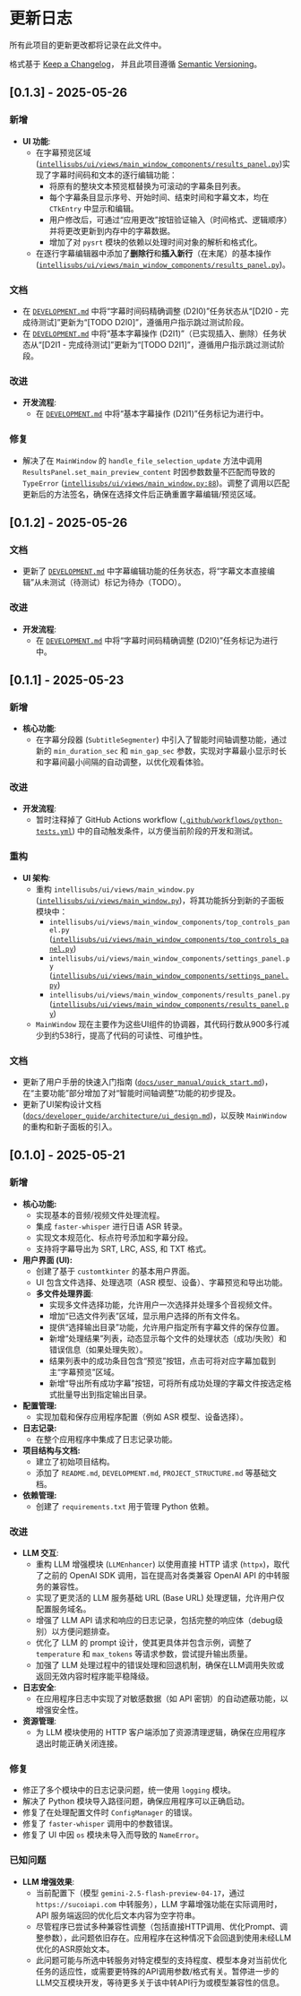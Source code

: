 # 更新日志

所有此项目的更新更改都将记录在此文件中。

格式基于 [Keep a Changelog](https://keepachangelog.com/zh-CN/1.0.0/)，
并且此项目遵循 [Semantic Versioning](https://semver.org/spec/v2.0.0.html)。

## [0.1.3] - 2025-05-26

### 新增

- **UI 功能**:
    - 在字幕预览区域 ([`intellisubs/ui/views/main_window_components/results_panel.py`](intellisubs/ui/views/main_window_components/results_panel.py:1))实现了字幕时间码和文本的逐行编辑功能：
        - 将原有的整块文本预览框替换为可滚动的字幕条目列表。
        - 每个字幕条目显示序号、开始时间、结束时间和字幕文本，均在 `CTkEntry` 中显示和编辑。
        - 用户修改后，可通过“应用更改”按钮验证输入（时间格式、逻辑顺序）并将更改更新到内存中的字幕数据。
        - 增加了对 `pysrt` 模块的依赖以处理时间对象的解析和格式化。
    - 在逐行字幕编辑器中添加了**删除行**和**插入新行**（在末尾）的基本操作 ([`intellisubs/ui/views/main_window_components/results_panel.py`](intellisubs/ui/views/main_window_components/results_panel.py:1))。

### 文档

- 在 [`DEVELOPMENT.md`](DEVELOPMENT.md:1) 中将“字幕时间码精确调整 (D2I0)”任务状态从“[D2I0 - 完成待测试]”更新为“[TODO D2I0]”，遵循用户指示跳过测试阶段。
- 在 [`DEVELOPMENT.md`](DEVELOPMENT.md:1) 中将“基本字幕操作 (D2I1)”（已实现插入、删除）任务状态从“[D2I1 - 完成待测试]”更新为“[TODO D2I1]”，遵循用户指示跳过测试阶段。

### 改进

- **开发流程**:
    - 在 [`DEVELOPMENT.md`](DEVELOPMENT.md:1) 中将“基本字幕操作 (D2I1)”任务标记为进行中。

### 修复

- 解决了在 `MainWindow` 的 `handle_file_selection_update` 方法中调用 `ResultsPanel.set_main_preview_content` 时因参数数量不匹配而导致的 `TypeError` ([`intellisubs/ui/views/main_window.py:88`](intellisubs/ui/views/main_window.py:88))。调整了调用以匹配更新后的方法签名，确保在选择文件后正确重置字幕编辑/预览区域。

## [0.1.2] - 2025-05-26

### 文档

- 更新了 [`DEVELOPMENT.md`](DEVELOPMENT.md:1) 中字幕编辑功能的任务状态，将“字幕文本直接编辑”从未测试（待测试）标记为待办（TODO）。

### 改进

- **开发流程**:
    - 在 [`DEVELOPMENT.md`](DEVELOPMENT.md:1) 中将“字幕时间码精确调整 (D2I0)”任务标记为进行中。

## [0.1.1] - 2025-05-23

### 新增

- **核心功能**:
    - 在字幕分段器 (`SubtitleSegmenter`) 中引入了智能时间轴调整功能，通过新的 `min_duration_sec` 和 `min_gap_sec` 参数，实现对字幕最小显示时长和字幕间最小间隔的自动调整，以优化观看体验。

### 改进

- **开发流程**:
    - 暂时注释掉了 GitHub Actions workflow ([`.github/workflows/python-tests.yml`](.github/workflows/python-tests.yml:1)) 中的自动触发条件，以方便当前阶段的开发和测试。

### 重构

- **UI 架构**:
    - 重构 `intellisubs/ui/views/main_window.py` ([`intellisubs/ui/views/main_window.py`](intellisubs/ui/views/main_window.py:1))，将其功能拆分到新的子面板模块中：
        - `intellisubs/ui/views/main_window_components/top_controls_panel.py` ([`intellisubs/ui/views/main_window_components/top_controls_panel.py`](intellisubs/ui/views/main_window_components/top_controls_panel.py:0))
        - `intellisubs/ui/views/main_window_components/settings_panel.py` ([`intellisubs/ui/views/main_window_components/settings_panel.py`](intellisubs/ui/views/main_window_components/settings_panel.py:0))
        - `intellisubs/ui/views/main_window_components/results_panel.py` ([`intellisubs/ui/views/main_window_components/results_panel.py`](intellisubs/ui/views/main_window_components/results_panel.py:0))
    - `MainWindow` 现在主要作为这些UI组件的协调器，其代码行数从900多行减少到约538行，提高了代码的可读性、可维护性。

### 文档

- 更新了用户手册的快速入门指南 ([`docs/user_manual/quick_start.md`](docs/user_manual/quick_start.md:1))，在“主要功能”部分增加了对“智能时间轴调整”功能的初步提及。
- 更新了UI架构设计文档 ([`docs/developer_guide/architecture/ui_design.md`](docs/developer_guide/architecture/ui_design.md:1))，以反映 `MainWindow` 的重构和新子面板的引入。
## [0.1.0] - 2025-05-21

### 新增

- **核心功能:**
    - 实现基本的音频/视频文件处理流程。
    - 集成 `faster-whisper` 进行日语 ASR 转录。
    - 实现文本规范化、标点符号添加和字幕分段。
    - 支持将字幕导出为 SRT, LRC, ASS, 和 TXT 格式。
- **用户界面 (UI):**
    - 创建了基于 `customtkinter` 的基本用户界面。
    - UI 包含文件选择、处理选项（ASR 模型、设备）、字幕预览和导出功能。
    - **多文件处理界面**:
        - 实现多文件选择功能，允许用户一次选择并处理多个音视频文件。
        - 增加“已选文件列表”区域，显示用户选择的所有文件名。
        - 提供“选择输出目录”功能，允许用户指定所有字幕文件的保存位置。
        - 新增“处理结果”列表，动态显示每个文件的处理状态（成功/失败）和错误信息（如果处理失败）。
        - 结果列表中的成功条目包含“预览”按钮，点击可将对应字幕加载到主“字幕预览”区域。
        - 新增“导出所有成功字幕”按钮，可将所有成功处理的字幕文件按选定格式批量导出到指定输出目录。
- **配置管理:**
    - 实现加载和保存应用程序配置（例如 ASR 模型、设备选择）。
- **日志记录:**
    - 在整个应用程序中集成了日志记录功能。
- **项目结构与文档:**
    - 建立了初始项目结构。
    - 添加了 `README.md`, `DEVELOPMENT.md`, `PROJECT_STRUCTURE.md` 等基础文档。
- **依赖管理:**
    - 创建了 `requirements.txt` 用于管理 Python 依赖。

### 改进

- **LLM 交互**:
    - 重构 LLM 增强模块 (`LLMEnhancer`) 以使用直接 HTTP 请求 (`httpx`)，取代了之前的 OpenAI SDK 调用，旨在提高对各类兼容 OpenAI API 的中转服务的兼容性。
    - 实现了更灵活的 LLM 服务基础 URL (Base URL) 处理逻辑，允许用户仅配置服务域名。
    - 增强了 LLM API 请求和响应的日志记录，包括完整的响应体（debug级别）以方便问题排查。
    - 优化了 LLM 的 prompt 设计，使其更具体并包含示例，调整了 `temperature` 和 `max_tokens` 等请求参数，尝试提升输出质量。
    - 加强了 LLM 处理过程中的错误处理和回退机制，确保在LLM调用失败或返回无效内容时程序能平稳降级。
- **日志安全**:
    - 在应用程序日志中实现了对敏感数据（如 API 密钥）的自动遮蔽功能，以增强安全性。
- **资源管理**:
    - 为 LLM 模块使用的 HTTP 客户端添加了资源清理逻辑，确保在应用程序退出时能正确关闭连接。

### 修复

- 修正了多个模块中的日志记录问题，统一使用 `logging` 模块。
- 解决了 Python 模块导入路径问题，确保应用程序可以正确启动。
- 修复了在处理配置文件时 `ConfigManager` 的错误。
- 修复了 `faster-whisper` 调用中的参数错误。
- 修复了 UI 中因 `os` 模块未导入而导致的 `NameError`。

### 已知问题

- **LLM 增强效果**:
    - 当前配置下（模型 `gemini-2.5-flash-preview-04-17`，通过 `https://sucoiapi.com` 中转服务），LLM 字幕增强功能在实际调用时，API 服务端返回的优化后文本内容为空字符串。
    - 尽管程序已尝试多种兼容性调整（包括直接HTTP调用、优化Prompt、调整参数），此问题依旧存在。应用程序在这种情况下会回退到使用未经LLM优化的ASR原始文本。
    - 此问题可能与所选中转服务对特定模型的支持程度、模型本身对当前优化任务的适应性，或需要更特殊的API调用参数/格式有关。暂停进一步的LLM交互模块开发，等待更多关于该中转API行为或模型兼容性的信息。